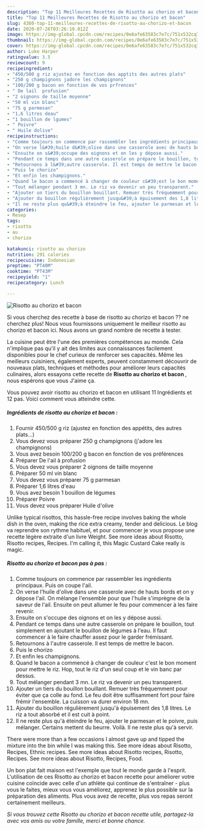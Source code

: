 ```yaml
---
description: "Top 11 Meilleures Recettes de Risotto au chorizo et bacon"
title: "Top 11 Meilleures Recettes de Risotto au chorizo et bacon"
slug: 4360-top-11-meilleures-recettes-de-risotto-au-chorizo-et-bacon
date: 2020-07-26T03:26:19.012Z
image: https://img-global.cpcdn.com/recipes/0e6afe63583c7e7c/751x532cq70/risotto-au-chorizo-et-bacon-photo-principale-de-la-recette.jpg
thumbnail: https://img-global.cpcdn.com/recipes/0e6afe63583c7e7c/751x532cq70/risotto-au-chorizo-et-bacon-photo-principale-de-la-recette.jpg
cover: https://img-global.cpcdn.com/recipes/0e6afe63583c7e7c/751x532cq70/risotto-au-chorizo-et-bacon-photo-principale-de-la-recette.jpg
author: Luke Harper
ratingvalue: 3.5
reviewcount: 9
recipeingredient:
- "450/500 g riz ajustez en fonction des apptits des autres plats"
- "250 g champignons jadore les champignons"
- "100/200 g bacon en fonction de vos prfrences"
- " De lail  profusion"
- "2 oignons de taille moyenne"
- "50 ml vin blanc"
- "75 g parmesan"
- "1,6 litres deau"
- "1 bouillon de lgumes"
- " Poivre"
- " Huile dolive"
recipeinstructions:
- "Comme toujours on commence par rassembler les ingrédients principaux. Puis on coupe l&#39;ail."
- "On verse l&#39;huile d&#39;olive dans une casserole avec de hauts bords et on y dépose l&#39;ail. On mélange l&#39;ensemble pour que l&#39;huile s&#39;imprègne de la saveur de l&#39;ail. Ensuite on peut allumer le feu pour commencer à les faire revenir."
- "Ensuite on s&#39;occupe des oignons et on les y dépose aussi."
- "Pendant ce temps dans une autre casserole on prépare le bouillon, tout simplement en ajoutant le bouillon de légumes à l&#39;eau. Il faut commencer à le faire chauffer assez pour le garder frémissant."
- "Retournons à l&#39;autre casserole. Il est temps de mettre le bacon."
- "Puis le chorizo"
- "Et enfin les champignons."
- "Quand le bacon a commencé à changer de couleur c&#39;est le bon moment pour mettre le riz. Hop, tout le riz d&#39;un seul coup et le vin banc par dessus."
- "Tout mélanger pendant 3 mn. Le riz va devenir un peu transparent."
- "Ajouter un tiers du bouillon bouillant. Remuer très fréquemment pour éviter que ça colle au fond. Le feu doit être suffisamment fort pour faire frémir l&#39;ensemble. La cuisson va durer environ 18 mn."
- "Ajouter du bouillon régulièrement jusqu&#39;à épuisement des 1,8 litres. Le riz a tout absorbé et il est cuit à point."
- "Il ne reste plus qu&#39;à éteindre le feu, ajouter le parmesan et le poivre, puis mélanger. Certains mettent du beurre. Voilà. Il ne reste plus qu&#39;à servir."
categories:
- Resep
tags:
- risotto
- au
- chorizo

katakunci: risotto au chorizo 
nutrition: 291 calories
recipecuisine: Indonesian
preptime: "PT40M"
cooktime: "PT43M"
recipeyield: "1"
recipecategory: Lunch

---
```



![Risotto au chorizo et bacon](https://img-global.cpcdn.com/recipes/0e6afe63583c7e7c/751x532cq70/risotto-au-chorizo-et-bacon-photo-principale-de-la-recette.jpg)

Si vous cherchez des recette à base de risotto au chorizo et bacon ?? ne cherchez plus! Nous vous fournissons uniquement le meilleur risotto au chorizo et bacon ici. Nous avons un grand nombre de recette à tester.

La cuisine peut être l'une des premières compétences au monde. Cela n'implique pas qu'il y ait des limites aux connaissances facilement disponibles pour le chef curieux de renforcer ses capacités. Même les meilleurs cuisiniers, également experts, peuvent constamment découvrir de nouveaux plats, techniques et méthodes pour améliorer leurs capacités culinaires, alors essayons cette recette de <strong> Risotto au chorizo et bacon </strong>, nous espérons que vous J'aime ça.

<!--inarticleads1-->

Vous pouvez avoir risotto au chorizo et bacon en utilisant 11 Ingrédients et 12 pas. Voici comment vous atteindre cette.

##### Ingrédients de risotto au chorizo et bacon :

1. Fournir 450/500 g riz (ajustez en fonction des appétits, des autres plats...)
1. Vous devez vous préparer 250 g champignons (j&#39;adore les champignons)
1. Vous avez besoin 100/200 g bacon en fonction de vos préférences
1. Préparer  De l&#39;ail à profusion
1. Vous devez vous préparer 2 oignons de taille moyenne
1. Préparer 50 ml vin blanc
1. Vous devez vous préparer 75 g parmesan
1. Préparer 1,6 litres d&#39;eau
1. Vous avez besoin 1 bouillon de légumes
1. Préparer  Poivre
1. Vous devez vous préparer  Huile d&#39;olive


Unlike typical risottos, this hassle-free recipe involves baking the whole dish in the oven, making the rice extra creamy, tender and delicious. Le blog va reprendre son rythme habituel, et pour commencer je vous propose une recette légère extraite d&#39;un livre Weight. See more ideas about Risotto, Risotto recipes, Recipes. I&#39;m calling it, this Magic Custard Cake really is magic. 

<!--inarticleads2-->

##### Risotto au chorizo et bacon pas à pas :

1. Comme toujours on commence par rassembler les ingrédients principaux. Puis on coupe l&#39;ail.
1. On verse l&#39;huile d&#39;olive dans une casserole avec de hauts bords et on y dépose l&#39;ail. On mélange l&#39;ensemble pour que l&#39;huile s&#39;imprègne de la saveur de l&#39;ail. Ensuite on peut allumer le feu pour commencer à les faire revenir.
1. Ensuite on s&#39;occupe des oignons et on les y dépose aussi.
1. Pendant ce temps dans une autre casserole on prépare le bouillon, tout simplement en ajoutant le bouillon de légumes à l&#39;eau. Il faut commencer à le faire chauffer assez pour le garder frémissant.
1. Retournons à l&#39;autre casserole. Il est temps de mettre le bacon.
1. Puis le chorizo
1. Et enfin les champignons.
1. Quand le bacon a commencé à changer de couleur c&#39;est le bon moment pour mettre le riz. Hop, tout le riz d&#39;un seul coup et le vin banc par dessus.
1. Tout mélanger pendant 3 mn. Le riz va devenir un peu transparent.
1. Ajouter un tiers du bouillon bouillant. Remuer très fréquemment pour éviter que ça colle au fond. Le feu doit être suffisamment fort pour faire frémir l&#39;ensemble. La cuisson va durer environ 18 mn.
1. Ajouter du bouillon régulièrement jusqu&#39;à épuisement des 1,8 litres. Le riz a tout absorbé et il est cuit à point.
1. Il ne reste plus qu&#39;à éteindre le feu, ajouter le parmesan et le poivre, puis mélanger. Certains mettent du beurre. Voilà. Il ne reste plus qu&#39;à servir.


There were more than a few occasions I almost gave up and tipped the mixture into the bin while I was making this. See more ideas about Risotto, Recipes, Ethnic recipes. See more ideas about Risotto recipes, Risotto, Recipes. See more ideas about Risotto, Recipes, Food. 

<!--inarticleads1-->

<p>
Un bon plat fait maison est l'exemple que tout le monde garde à l'esprit. L'utilisation de ces Risotto au chorizo et bacon recette pour améliorer votre cuisine coïncide avec celle d'un athlète qui continue de s'entraîner - plus vous le faites, mieux vous vous améliorez, apprenez le plus possible sur la préparation des aliments. Plus vous avez de recette, plus vos repas seront certainement meilleurs.
</p>

<p>
<i>Si vous trouvez cette Risotto au chorizo et bacon recette utile, partagez-la avec vos amis ou votre famille, merci et bonne chance.</i>
</p>
